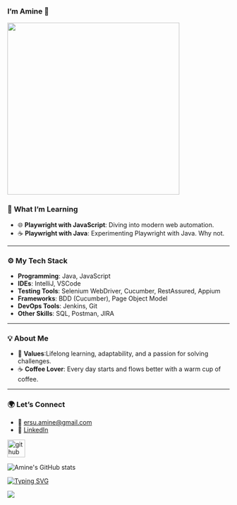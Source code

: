 
### I’m Amine 👋



<!-- <p align="center"> </p>--> 
<img src="https://i.pinimg.com/736x/84/36/19/8436193972acab47b8101f2efe70c7c3.jpg" width = "390">



### 🌱 **What I’m Learning**  
- 🌐 **Playwright with JavaScript**: Diving into modern web automation. 
- ☕ **Playwright with Java**: Experimenting Playwright with Java. Why not.
---

### ⚙️ **My Tech Stack**  
- **Programming**: Java, JavaScript
- **IDEs**: IntelliJ, VSCode
- **Testing Tools**: Selenium WebDriver, Cucumber, RestAssured, Appium
- **Frameworks**: BDD (Cucumber), Page Object Model  
- **DevOps Tools**: Jenkins, Git  
- **Other Skills**: SQL, Postman, JIRA 

---

### 💡 **About Me**  
- 🌟 **Values**:Lifelong learning, adaptability, and a passion for solving challenges.  
- ☕ **Coffee Lover**: Every day starts and flows better with a warm cup of coffee.  

---

### 🌍 **Let’s Connect**  
- 📧 ersu.amine@gmail.com
- 💼 [LinkedIn](https://www.linkedin.com/in/ersuamine/) 


[<img src='https://cdn.jsdelivr.net/npm/simple-icons@3.0.1/icons/github.svg' alt='github' height='40'>](https://github.com/ersu-amine)  


![Amine's GitHub stats](https://github-readme-stats.vercel.app/api?username=ersu-amine&theme=vision-friendly-dark&show_icons=true)

[![Typing SVG](https://readme-typing-svg.demolab.com?font=Fira+Code&size=18&pause=1000&color=F72C78&width=435&lines=Turn+setbacks+into+comebacks)](https://git.io/typing-svg)

![](https://komarev.com/ghpvc/?username=ersu-amine&color=orange&style=for-the-badge)





